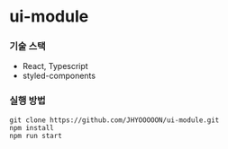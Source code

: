 # ui-module

### 기술 스택

- React, Typescript
- styled-components

### 실행 방법

```
git clone https://github.com/JHYOOOOON/ui-module.git
npm install
npm run start
```
